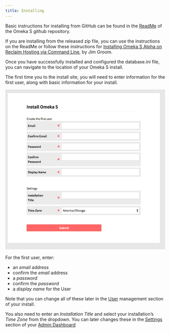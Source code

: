 ```yaml
---
title: Installing
---
```


Basic instructions for installing from GitHub can be found in the [ReadMe](https://github.com/omeka/omeka-s/blob/develop/README.md) of the Omeka S github repository.

If you are installing from the released zip file, you can use the instructions on the ReadMe or follow these instructions for [Installing Omeka S Alpha on Reclaim Hosting via Command Line](http://bavatuesdays.com/installing-omeka-s-alpha-on-reclaim-hosting-via-command-line/), by Jim Groom. 

Once you have successfully installed and configured the database.ini file, you can navigate to the location of your Omeka S install.

The first time you to the install site, you will need to enter information for the first user, along with basic information for your install. 

![Install dialog with options as described below](/files/os_install.png)

For the first user, enter:
* an *email* address
* confirm the *email* address
* a *password*
* confirm the *password*
* a *display name* for the User

Note that you can change all of these later in the [User](/users.md) management section of your install.

You also need to enter an *Installation Title* and select your installation’s *Time Zone* from the dropdown. You can later changes these in the [Settings](/settings.md) section of your [Admin Dashboard](/admin-dashboard.md)
